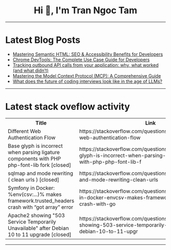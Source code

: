<h1 align="center">Hi 👋, I'm Tran Ngoc Tam</h1>

---

# Latest Blog Posts 
<!-- BLOG-POST-LIST:START -->
- [Mastering Semantic HTML: SEO &amp; Accessibility Benefits for Developers](https://dev.to/lewis_nganga_ed1e01bbd7/mastering-semantic-html-seo-accessibility-benefits-for-developers-n96)
- [Chrome DevTools: The Complete Use Case Guide for Developers](https://dev.to/gaw/chrome-devtools-the-complete-use-case-guide-for-developers-20la)
- [Tracking outbound API calls from your application: why, what worked &lpar;and what didn’t&rpar;](https://dev.to/gaw/tracking-outbound-api-calls-from-your-application-why-what-worked-and-what-didnt-13ii)
- [Mastering the Model Context Protocol &lpar;MCP&rpar;: A Comprehensive Guide](https://dev.to/gaw/mastering-the-model-context-protocol-mcp-a-comprehensive-guide-4m20)
- [What does the future of coding interviews look like in the age of LLMs?](https://dev.to/gaw/what-does-the-future-of-coding-interviews-look-like-in-the-age-of-llms-4aji)
<!-- BLOG-POST-LIST:END -->

---

# Latest stack oveflow activity
<table>
  <tr><th>Title</th><th>Link</th></tr>
  <!-- STACKOVERFLOW:START --><tr><td>Different Web Authentication Flow</td><td>https://stackoverflow.com/questions/79752882/different-web-authentication-flow</td></tr><tr><td>Base glyph is incorrect when parsing ligature components with PHP php-font-lib fork [closed]</td><td>https://stackoverflow.com/questions/79752667/base-glyph-is-incorrect-when-parsing-ligature-components-with-php-php-font-lib-f</td></tr><tr><td>sqlmap and mode rewriting &lpar; clean urls &rpar; [closed]</td><td>https://stackoverflow.com/questions/79752659/sqlmap-and-mode-rewriting-clean-urls</td></tr><tr><td>Symfony in Docker: %env&lpar;csv:...&rpar;% makes framework.trusted_headers crash with “got array” error</td><td>https://stackoverflow.com/questions/79752588/symfony-in-docker-envcsv-makes-framework-trusted-headers-crash-with-go</td></tr><tr><td>Apache2 showing &quot;503 Service Temporarily Unavailable&quot; after Debian 10 to 11 upgrade [closed]</td><td>https://stackoverflow.com/questions/79752438/apache2-showing-503-service-temporarily-unavailable-after-debian-10-to-11-upgr</td></tr><!-- STACKOVERFLOW:END -->
</table>

---


